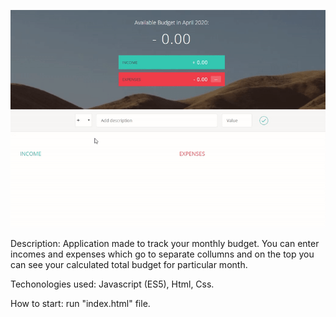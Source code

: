 ![](preview.gif)

Description: Application made to track your monthly budget. You can enter incomes and expenses which go to separate collumns and on the top you can see your calculated total budget for particular month.

Techonologies used: Javascript (ES5), Html, Css.

How to start: run "index.html" file.